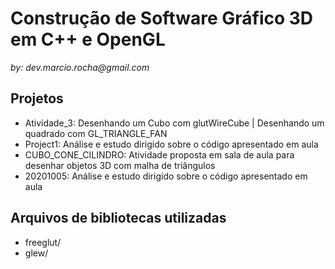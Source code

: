 # Construção de Software Gráfico 3D em C++ e OpenGL

_by: dev.marcio.rocha@gmail.com_

## Projetos

 * Atividade_3: Desenhando um Cubo com glutWireCube | Desenhando um quadrado com GL_TRIANGLE_FAN
 * Project1: Análise e estudo dirigido sobre o código apresentado em aula
 * CUBO_CONE_CILINDRO: Atividade proposta em sala de aula para desenhar objetos 3D com malha de triângulos
 * 20201005: Análise e estudo dirigido sobre o código apresentado em aula

## Arquivos de bibliotecas utilizadas

 * freeglut/
 * glew/